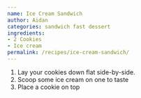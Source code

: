 ```yaml
---
name: Ice Cream Sandwich
author: Aidan
categories: sandwich fast dessert
ingredients:
- 2 Cookies
- Ice cream
permalink: /recipes/ice-cream-sandwich/
---
```

1. Lay your cookies down flat side-by-side.
2. Scoop some ice cream on one to taste
3. Place a cookie on top
